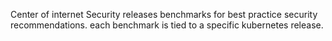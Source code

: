 Center of internet Security releases benchmarks for best practice security recommendations.
each benchmark is tied to a specific kubernetes release.

